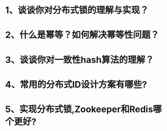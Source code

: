 # 1、谈谈你对分布式锁的理解与实现？


# 2、什么是幂等？如何解决幂等性问题？

# 3、谈谈你对一致性hash算法的理解？

# 4、常用的分布式ID设计方案有哪些?

# 5、实现分布式锁,Zookeeper和Redis哪个更好?